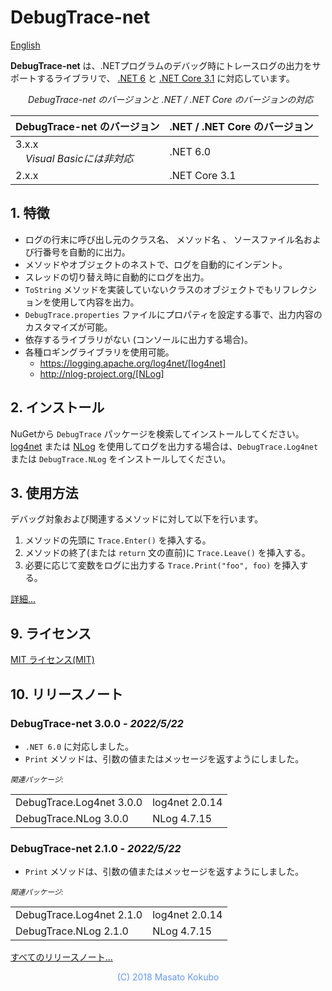 # DebugTrace-net

[English](README.md)

**DebugTrace-net** は、.NETプログラムのデバッグ時にトレースログの出力をサポートするライブラリで、 
[.NET 6](https://docs.microsoft.com/ja-jp/dotnet/core/whats-new/dotnet-6) と
[.NET Core 3.1](https://docs.microsoft.com/ja-jp/dotnet/core/whats-new/dotnet-core-3-1) に対応しています。

&emsp;&emsp;_DebugTrace-net のバージョンと .NET / .NET Core のバージョンの対応_

|DebugTrace-net のバージョン|.NET / .NET Core のバージョン|
|:----|:----|
|3.x.x<br>&emsp;_Visual Basicには非対応_|.NET 6.0|
|2.x.x|.NET Core 3.1

## 1. 特徴

* ログの行末に呼び出し元のクラス名、 メソッド名 、 ソースファイル名および行番号を自動的に出力。
* メソッドやオブジェクトのネストで、ログを自動的にインデント。
* スレッドの切り替え時に自動的にログを出力。
* `ToString` メソッドを実装していないクラスのオブジェクトでもリフレクションを使用して内容を出力。
* `DebugTrace.properties` ファイルにプロパティを設定する事で、出力内容のカスタマイズが可能。
* 依存するライブラリがない (コンソールに出力する場合)。
* 各種ロギングライブラリを使用可能。
    * https://logging.apache.org/log4net/[log4net]
    * http://nlog-project.org/[NLog]

## 2. インストール
NuGetから `DebugTrace` パッケージを検索してインストールしてください。  
[log4net](https://logging.apache.org/log4net/) または [NLog](http://nlog-project.org/) を使用してログを出力する場合は、`DebugTrace.Log4net` または `DebugTrace.NLog` をインストールしてください。

## 3. 使用方法

デバッグ対象および関連するメソッドに対して以下を行います。

1. メソッドの先頭に `Trace.Enter()` を挿入する。
1. メソッドの終了(または `return` 文の直前)に `Trace.Leave()` を挿入する。
1. 必要に応じて変数をログに出力する `Trace.Print("foo", foo)` を挿入する。

[詳細...](README_ja_details.md)

## 9. ライセンス

[MIT ライセンス(MIT)](LICENSE)

## 10. リリースノート

### DebugTrace-net 3.0.0 - _2022/5/22_

* `.NET 6.0` に対応しました。
* `Print` メソッドは、引数の値またはメッセージを返すようにしました。

<small><i>関連パッケージ:</i></small>
<table>
    <tr><td>DebugTrace.Log4net 3.0.0</td><td>log4net 2.0.14</td></tr>
    <tr><td>DebugTrace.NLog 3.0.0</td><td>NLog 4.7.15</td></tr>
</table>

### DebugTrace-net 2.1.0 - _2022/5/22_

* `Print` メソッドは、引数の値またはメッセージを返すようにしました。

<small><i>関連パッケージ:</i></small>
<table>
    <tr><td>DebugTrace.Log4net 2.1.0</td><td>log4net 2.0.14</td></tr>
    <tr><td>DebugTrace.NLog 2.1.0</td><td>NLog 4.7.15</td></tr>
</table>

[すべてのリリースノート...](README_ja_releaseNotes.md)

<div align="center" style="color:#6699EE">(C) 2018 Masato Kokubo</div>
